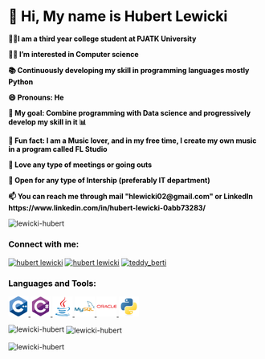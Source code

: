 <h1 align="left" style="color: black;"><strong>👋 Hi, My name is Hubert Lewicki</strong></h1>
<p align="left" style="color: black;"><strong>👨‍🎓I am a third year college student at PJATK University</strong></p>
<p align="left" style="color: black;"><strong>👨‍💻 I’m interested in Computer science</strong></p>
<p align="left" style="color: black;"><strong>📚 Continuously developing my skill in programming languages mostly Python</strong></p>
<p align="left" style="color: black;"><strong>😄 Pronouns: He</strong></p>
<p align="left" style="color: black;"><strong>🥅 My goal: Combine programming with Data science and progressively develop my skill in it 📊</strong></p>
<p align="left" style="color: black;"><strong>🎼 Fun fact: I am a Music lover, and in my free time, I create my own music in a program called FL Studio</strong></p>
<p align="left" style="color: black;"><strong>🕺 Love any type of meetings or going outs</strong></p>
<p align="left" style="color: black;"><strong>💼 Open for any type of Intership (preferably IT department)</strong></strong></p>
<p align="left" style="color: black;"><strong>📫 You can reach me through mail "hlewicki02@gmail.com" or LinkedIn https://www.linkedin.com/in/hubert-lewicki-0abb73283/</strong></p>

<p align="left"> <img src="https://komarev.com/ghpvc/?username=lewicki-hubert&label=Profile%20views&color=0e75b6&style=flat" alt="lewicki-hubert" /> </p>

<h3 align="left" style="color: black;"><strong>Connect with me:</strong></h3>
<p align="left">
  <a href="https://www.linkedin.com/in/hubert-lewicki-0abb73283/" target="blank"><img align="center" src="https://raw.githubusercontent.com/rahuldkjain/github-profile-readme-generator/master/src/images/icons/Social/linked-in-alt.svg" alt="hubert lewicki" height="30" width="40" /></a>
  <a href="https://www.facebook.com/hubert.lewicki.33" target="blank"><img align="center" src="https://raw.githubusercontent.com/rahuldkjain/github-profile-readme-generator/master/src/images/icons/Social/facebook.svg" alt="hubert lewicki" height="30" width="40" /></a>
  <a href="https://www.instagram.com/teddy_berti/" target="blank"><img align="center" src="https://raw.githubusercontent.com/rahuldkjain/github-profile-readme-generator/master/src/images/icons/Social/instagram.svg" alt="teddy_berti" height="30" width="40" /></a>
</p>

<h3 align="left" style="color: black;"><strong>Languages and Tools:</strong></h3>
<p align="left">
  <a href="https://www.w3schools.com/cpp/" target="_blank" rel="noreferrer"> <img src="https://raw.githubusercontent.com/devicons/devicon/master/icons/cplusplus/cplusplus-original.svg" alt="cplusplus" width="40" height="40"/> </a>
  <a href="https://www.w3schools.com/cs/" target="_blank" rel="noreferrer"> <img src="https://raw.githubusercontent.com/devicons/devicon/master/icons/csharp/csharp-original.svg" alt="csharp" width="40" height="40"/> </a>
  <a href="https://www.java.com" target="_blank" rel="noreferrer"> <img src="https://raw.githubusercontent.com/devicons/devicon/master/icons/java/java-original.svg" alt="java" width="40" height="40"/> </a>
  <a href="https://www.mysql.com/" target="_blank" rel="noreferrer"> <img src="https://raw.githubusercontent.com/devicons/devicon/master/icons/mysql/mysql-original-wordmark.svg" alt="mysql" width="40" height="40"/> </a>
  <a href="https://www.oracle.com/" target="_blank" rel="noreferrer"> <img src="https://raw.githubusercontent.com/devicons/devicon/master/icons/oracle/oracle-original.svg" alt="oracle" width="40" height="40"/> </a>
  <a href="https://www.python.org" target="_blank" rel="noreferrer"> <img src="https://raw.githubusercontent.com/devicons/devicon/master/icons/python/python-original.svg" alt="python" width="40" height="40"/> </a>
</p>

<p><img align="left" src="https://github-readme-stats.vercel.app/api/top-langs?username=lewicki-hubert&show_icons=true&locale=en&layout=compact" alt="lewicki-hubert" /></p>

<p>&nbsp;<img align="center" src="https://github-readme-stats.vercel.app/api?username=lewicki-hubert&show_icons=true&locale=en" alt="lewicki-hubert" /></p>

<p><img align="center" src="https://github-readme-streak-stats.herokuapp.com/?user=lewicki-hubert&" alt="lewicki-hubert" /></p>
